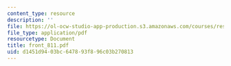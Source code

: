 ```yaml
---
content_type: resource
description: ''
file: https://ol-ocw-studio-app-production.s3.amazonaws.com/courses/res-6-001-continuum-electromechanics-spring-2009/d1451d9403bc647893f896c03b270813_front_811.pdf
file_type: application/pdf
resourcetype: Document
title: front_811.pdf
uid: d1451d94-03bc-6478-93f8-96c03b270813
---
```

